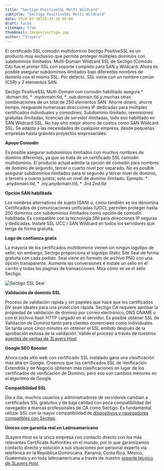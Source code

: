 ```yaml
---
title: "Sectigo PositiveSSL Multi Wildcard"
subtitle: "Sectigo PositiveSSL Multi Wildcard"
date: 2019-07-30T20:34:18-04:00
draft: false
sitemaps: true
thumbnail: images/sectigo.jpg
author: "3layers"
---
```


El certificado SSL comodín multidominio Sectigo PositiveSSL es un producto muy exclusivo que permite proteger múltiples dominios con subdominios ilimitados. Multi-Domain Wildcard SSL de Sectigo (Comodo CA) fue el primer SSL con soporte completo para SAN y Wildcard. Ahora es posible asegurar subdominios ilimitados bajo diferentes nombres de dominio con el mismo SSL. Por defecto, SSL viene con un nombre común (CSR) y 2 elementos SAN.

Sectigo PositiveSSL Multi-Domain con comodín habilitado asegura * .domain.tld, * .mydomain.tld, * .sub.domain.tld y muchas otras combinaciones de un total de 250 elementos SAN. Ahorre dinero, ahorre tiempo, resguarde numerosas direcciones IP dedicadas para múltiples certificados individuales y comodines. Subdominio ilimitado, reemisiones gratuitas ilimitadas, licencias de servidor ilimitadas, todo eso habilitado en SAN Wildcard SSL. No hay otro mejor ahorro de costos como SAN Wildcard SSL. Se adapta a las necesidades de cualquier empresa, desde pequeñas empresas hasta grandes proyectos empresariales.

**Apoyo Comodín**

Es posible asegurar subdominios ilimitados con muchos nombres de dominio diferentes, ya que se trata de un certificado SSL comodín multidominio. El producto actual admite la opción de comodín para nombres de dominio de segundo, tercer o cuarto nivel por separado. No es posible asegurar subdominios ilimitados para el segundo y tercer nivel de dominio, o tercero y cuarto juntos, solo un nivel de dominio ilimitado. Ejemplo: * .anydomain.tld, * .my.anydomain.tld, * .3rd.2nd.tld

**Opción SAN habilitada**

Los nombres alternativos de sujeto (SAN) o, como también se les denomina Certificados de comunicaciones unificadas (UCC), permiten proteger hasta 250 dominios con subdominios ilimitados como opción de comodín habilitada. Es compatible con la tecnología SNI para direcciones IP seguras y dedicadas. Instale SSL UCC / SAN Wildcard en todos los servidores que tenga de forma gratuita.

**Logo de confianza gratis**

La mayoría de los certificados multidominio vienen sin ningún logotipo de sello; sin embargo, Sectigo proporciona el logotipo Static Site Seal de forma gratuita con cada pedido. Seal viene en formato de archivo PNG con una opción transparente. Aumente las conversiones e instale un sello en el carrito y todas las páginas de transacciones. Mira cómo se ve el sello Sectigo.

![Sectigo SSL Seal](/images/sectigo_seal.png)

**Validación de dominio SSL**

Proceso de validación rápida y sin papeleo que hace que los certificados DV sean ideales para una protección rápida. Sectigo CA requiere aprobar la propiedad de validación de dominio por correo electrónico, DNS CNAME o con el archivo hash HTTP cargado en el servidor. Es posible obtener SSL de Validación de Dominio tanto para clientes comerciales como individuales. Se tarda unos cinco minutos en obtener el SSL emitido después de la aprobación exitosa de la validación. Valide el proceso a través de nuestros [agentes de ventas de 3Layers Host](https://3layers.host/contact/).

**Google SEO Booster**

Ahora cada sitio web con certificado SSL instalado gana una clasificación más alta en Google. Creemos que los certificados SSL de Verificación Extendida y de Negocio obtienen más clasificaciones en lugar de los certificados de verificación de Dominio, pero eso son cambios menores en el algoritmo de Google.

**Compatibilidad SSL**

Día a día, muchos usuarios y administradores de servidores cambian a certificados SSL gratuitos y de baja calidad con poca compatibilidad del navegador a marcas profesionales de CA como Sectigo. Es fundamental utilizar SSL con la mayor compatibilidad de [dispositivos y navegadores compatibles con Sectigo](https://3layers.host/compatibilidad-de-dispositivos-con-ssl/).

**Únicos con garantía real en Latinoamericano**

3Layers Host es la única empresa con contacto directo con los más relevantes Certificate Authorities en el mundo, por lo que garantizamos contacto directo y solución a sus situaciones por personal experto vía telefónica en la República Dominicana, Panamá, Costa Rica, México, Guatemala y en toda latinoamericana a través de nuestro [soporte técnico de 3Layers Host](https://3layers.host/contact/).